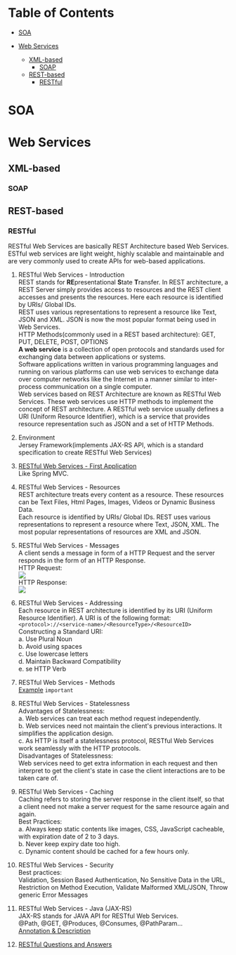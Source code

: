 # Table of Contents
- [SOA](SOA)

- [Web Services](Web-Services)
  - [XML-based](#XML-based)
    - [SOAP](##SOAP)
  - [REST-based](#REST-based)
    - [RESTful](##RESTful)

# SOA


# Web Services

## XML-based

### SOAP

## REST-based

### RESTful
RESTful Web Services are basically REST Architecture based Web Services. ESTful web services are light weight, highly scalable and maintainable and are very commonly used to create APIs for web-based applications. 
1. RESTful Web Services - Introduction  
   REST stands for **RE**presentational **S**tate **T**ransfer.
   In REST architecture, a REST Server simply provides access to resources and the REST client accesses and presents the resources. Here each resource is identified by URIs/ Global IDs.  
   REST uses various representations to represent a resource like Text, JSON and XML. JSON is now the most popular format being used in Web Services.   
   HTTP Methods(commonly used in a REST based architecture): GET, PUT, DELETE, POST, OPTIONS  
   **A web service** is a collection of open protocols and standards used for exchanging data between applications or systems.   
   Software applications written in various programming languages and running on various platforms can use web services to exchange data over computer networks like the Internet in a manner similar to inter-process communication on a single computer.   
   Web services based on REST Architecture are known as RESTful Web Services. These web services use HTTP methods to implement the concept of REST architecture. A RESTful web service usually defines a URI (Uniform Resource Identifier), which is a service that provides resource representation such as JSON and a set of HTTP Methods.  
   
2. Environment  
   Jersey Framework(implements JAX-RS API, which is a standard specification to create RESTful Web Services)

3. [RESTful Web Services - First Application](https://www.tutorialspoint.com/restful/restful_first_application.htm)   
   Like Spring MVC. 
   
4. RESTful Web Services - Resources    
   REST architecture treats every content as a resource. These resources can be Text Files, Html Pages, Images, Videos or Dynamic Business Data.   
   Each resource is identified by URIs/ Global IDs. REST uses various representations to represent a resource where Text, JSON, XML. The most popular representations of resources are XML and JSON.    
   
5. RESTful Web Services - Messages  
   A client sends a message in form of a HTTP Request and the server responds in the form of an HTTP Response.   
   HTTP Request:   
   ![](https://www.tutorialspoint.com/restful/images/http_request.jpg)    
   HTTP Response:  
   ![](https://www.tutorialspoint.com/restful/images/http_response.jpg)  
   
   
6. RESTful Web Services - Addressing  
   Each resource in REST architecture is identified by its URI (Uniform Resource Identifier). A URI is of the following format:  
   `<protocol>://<service-name>/<ResourceType>/<ResourceID>`  
   Constructing a Standard URI:  
   a. Use Plural Noun  
   b. Avoid using spaces  
   c. Use lowercase letters  
   d. Maintain Backward Compatibility   
   e. se HTTP Verb   
   
7. RESTful Web Services - Methods     
   [Example](https://www.tutorialspoint.com/restful/restful_methods.htm)  `important`  
   
8. RESTful Web Services - Statelessness  
   Advantages of Statelessness:   
   a. Web services can treat each method request independently.  
   b. Web services need not maintain the client's previous interactions. It simplifies the application design.  
   c. As HTTP is itself a statelessness protocol, RESTful Web Services work seamlessly with the HTTP protocols.  
   Disadvantages of Statelessness:   
   Web services need to get extra information in each request and then interpret to get the client's state in case the client interactions are to be taken care of.  
   
9. RESTful Web Services - Caching  
   Caching refers to storing the server response in the client itself, so that a client need not make a server request for the same resource again and again.   
   Best Practices:  
   a. Always keep static contents like images, CSS, JavaScript cacheable, with expiration date of 2 to 3 days.  
   b. Never keep expiry date too high.  
   c. Dynamic content should be cached for a few hours only.  

10. RESTful Web Services - Security  
    Best practices:  
    Validation, Session Based Authentication, No Sensitive Data in the URL, Restriction on Method Execution, Validate Malformed XML/JSON, Throw generic Error Messages  
    
11. RESTful Web Services - Java (JAX-RS)  
    JAX-RS stands for JAVA API for RESTful Web Services.  
    @Path, @GET, @Produces, @Consumes, @PathParam...  
    [Annotation & Description](https://www.tutorialspoint.com/restful/restful_jax_rs.htm)  
    
    
12. [RESTful Questions and Answers](https://www.tutorialspoint.com/restful/restful_questions_answers.htm)    



   
   
   
   
   
   
   
   
   
